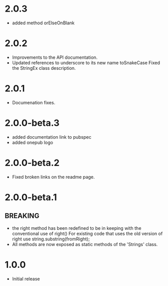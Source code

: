 # 2.0.3
- added method orElseOnBlank

# 2.0.2
- Improvements to the API documentation.
- Updated references to underscore to its new name toSnakeCase Fixed the StringEx class description.

# 2.0.1
- Documenation fixes.

# 2.0.0-beta.3
- added documentation link to pubspec
- added onepub logo

# 2.0.0-beta.2
- Fixed broken links on the readme page.

# 2.0.0-beta.1

## BREAKING
- the right method has been redefined to be in keeping with the conventional use of right()
  For existing code that uses the old version of right use string.substring(fromRight);
- All methods are now exposed as static methods of the 'Strings' class.



# 1.0.0

- Initial release

